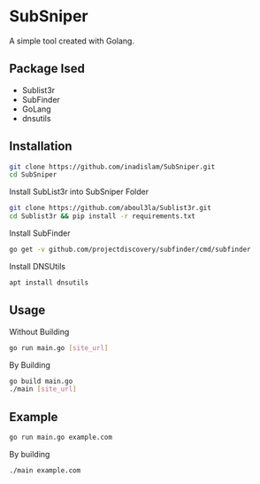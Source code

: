 # SubSniper
A simple tool created with Golang. 

## Package Ised
- Sublist3r
- SubFinder
- GoLang
- dnsutils

## Installation
```sh
git clone https://github.com/inadislam/SubSniper.git
cd SubSniper
```
Install SubList3r into SubSniper Folder
```sh
git clone https://github.com/aboul3la/Sublist3r.git
cd Sublist3r && pip install -r requirements.txt
```
Install SubFinder
```sh
go get -v github.com/projectdiscovery/subfinder/cmd/subfinder
```

Install DNSUtils
```sh
apt install dnsutils
```

## Usage
Without Building
```sh
go run main.go [site_url]
```

By Building
```sh
go build main.go
./main [site_url]
```

## Example
```sh
go run main.go example.com
```

By building
```sh
./main example.com
```
